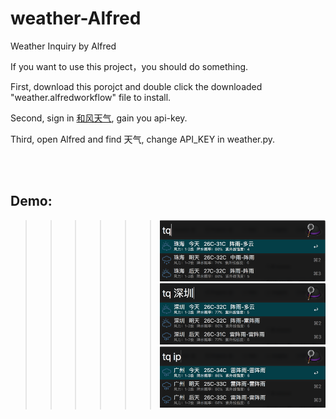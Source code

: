 # weather-Alfred
Weather Inquiry by Alfred

If you want to use this project，you should do something.

First, download this porojct and double click the downloaded "weather.alfredworkflow" file to install.

Second, sign in [和风天气](https://www.heweather.com), gain you api-key.

Third, open Alfred and find 天气, change API_KEY in weather.py.

<br><br>
## Demo:

>>>>>>![](./default.png)
>>>>>>![](./city.png)
>>>>>>![](./ip.png)
